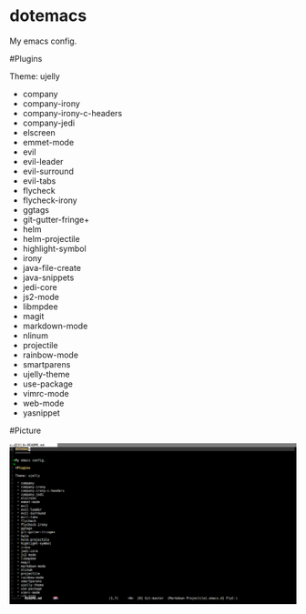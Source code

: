 dotemacs
========

My emacs config.

#Plugins

Theme: ujelly

 * company
 * company-irony
 * company-irony-c-headers
 * company-jedi
 * elscreen
 * emmet-mode
 * evil
 * evil-leader
 * evil-surround
 * evil-tabs
 * flycheck
 * flycheck-irony
 * ggtags
 * git-gutter-fringe+
 * helm
 * helm-projectile
 * highlight-symbol
 * irony
 * java-file-create
 * java-snippets
 * jedi-core
 * js2-mode
 * libmpdee
 * magit
 * markdown-mode
 * nlinum
 * projectile
 * rainbow-mode
 * smartparens
 * ujelly-theme
 * use-package
 * vimrc-mode
 * web-mode
 * yasnippet

#Picture

![emacs config](./emacs.png)
